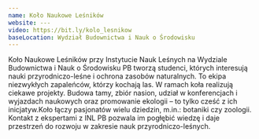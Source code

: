 ```yaml
---
name: Koło Naukowe Leśników
website: ---
video: https://bit.ly/kolo_lesnikow
baseLocation: Wydział Budownictwa i Nauk o Środowisku
---
```

Koło Naukowe Leśników przy Instytucie Nauk Leśnych na Wydziale Budownictwa i Nauk o Środowisku PB tworzą studenci, których interesują nauki przyrodniczo-leśne i ochrona zasobów naturalnych. To ekipa niezwykłych zapaleńców, którzy kochają las. W ramach koła realizują ciekawe projekty. Budowa tamy, zbiór nasion, udział w konferencjach i wyjazdach naukowych oraz promowanie ekologii – to tylko cześć z ich inicjatyw.Koło łączy pasjonatów wielu dziedzin, m.in.: botaniki czy zoologii. Kontakt z ekspertami z INL PB pozwala im pogłębić wiedzę i daje przestrzeń do rozwoju w zakresie nauk przyrodniczo-leśnych.